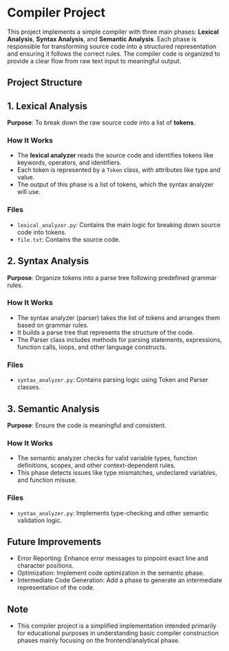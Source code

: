 # Compiler Project

This project implements a simple compiler with three main phases: **Lexical Analysis**, **Syntax Analysis**, and **Semantic Analysis**. Each phase is responsible for transforming source code into a structured representation and ensuring it follows the correct rules. The compiler code is organized to provide a clear flow from raw text input to meaningful output.

## Project Structure

## 1. Lexical Analysis

**Purpose**: To break down the raw source code into a list of **tokens**.

### How It Works
- The **lexical analyzer** reads the source code and identifies tokens like keywords, operators, and identifiers.
- Each token is represented by a `Token` class, with attributes like type and value.
- The output of this phase is a list of tokens, which the syntax analyzer will use.

### Files
- `lexical_analyzer.py`: Contains the main logic for breaking down source code into tokens.
- `file.txt`: Contains the source code.

## 2. Syntax Analysis

**Purpose**: Organize tokens into a parse tree following predefined grammar rules.

### How It Works
- The syntax analyzer (parser) takes the list of tokens and arranges them based on grammar rules.
- It builds a parse tree that represents the structure of the code.
- The Parser class includes methods for parsing statements, expressions, function calls, loops, and other language constructs.

### Files
- `syntax_analyzer.py`: Contains parsing logic using Token and Parser classes.

## 3. Semantic Analysis

**Purpose**: Ensure the code is meaningful and consistent.

### How It Works
- The semantic analyzer checks for valid variable types, function definitions, scopes, and other context-dependent rules.
- This phase detects issues like type mismatches, undeclared variables, and function misuse.

### Files
- `syntax_analyzer.py`: Implements type-checking and other semantic validation logic.

## Future Improvements
- Error Reporting: Enhance error messages to pinpoint exact line and character positions.
- Optimization: Implement code optimization in the semantic phase.
- Intermediate Code Generation: Add a phase to generate an intermediate representation of the code.

## Note
- This compiler project is a simplified implementation intended primarily for educational purposes in understanding basic compiler construction phases mainly focusing on the frontend/analytical phase.






